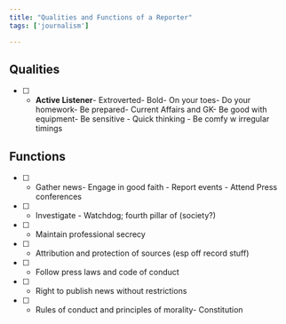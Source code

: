 ```yaml
---
title: "Qualities and Functions of a Reporter"
tags: ['journalism']

---
```


## Qualities

- [ ] - **Active Listener**- Extroverted- Bold- On your toes- Do your homework- Be prepared- Current Affairs and GK- Be good with equipment- Be sensitive - Quick thinking - Be comfy w irregular timings


## Functions

- [ ] - Gather news- Engage in good faith - Report events - Attend Press conferences
- [ ] - Investigate - Watchdog; fourth pillar of (society?)
- [ ] - Maintain professional secrecy
- [ ] - Attribution and protection of sources (esp off record stuff)
- [ ] - Follow press laws and code of conduct
- [ ] - Right to publish news without restrictions
- [ ] - Rules of conduct and principles of morality- Constitution

